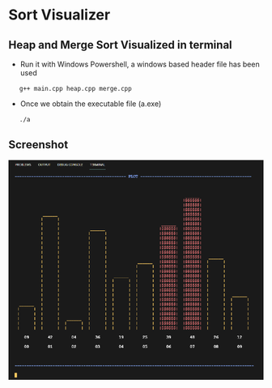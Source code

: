 # Sort Visualizer

## Heap and Merge Sort Visualized in terminal

- Run it with Windows Powershell, a windows based header file has been used

```
   g++ main.cpp heap.cpp merge.cpp
```

- Once we obtain the executable file (a.exe)

```sh
   ./a
```

## Screenshot

![Screenshot](./static/ss.png)

